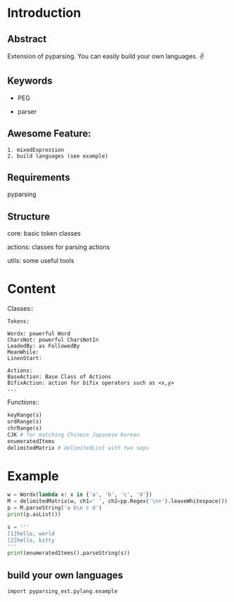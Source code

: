 Introduction
=============

Abstract
----------
Extension of pyparsing. You can easily build your own languages. :v:

Keywords
----------
* PEG

* parser


## Awesome Feature:

    1. mixedExpression
    2. build languages (see example)

Requirements
-----------
pyparsing



## Structure

core: basic token classes

actions: classes for parsing actions

utils: some useful tools

Content
=========

Classes::

    Tokens:
    
    Wordx: powerful Word
    CharsNot: powerful CharsNotIn
    LeadedBy: as FollowedBy
    MeanWhile:
    LinenStart:
    
    Actions:
    BaseAction: Base Class of Actions
    BifixAction: action for bifix operators such as <x,y>
    ...


Functions::

```python
keyRange(s)
ordRange(s)
chrRange(s)
CJK # for matching Chinese Japanese Korean
enumeratedItems
delimitedMatrix # delimitedList with two seps
```

Example
=========

```python
w = Wordx(lambda x: x in {'a', 'b', 'c', 'd'})
M = delimitedMatrix(w, ch1=' ', ch2=pp.Regex('\n+').leaveWhitespace())
p = M.parseString('a b\n c d')
print(p.asList())

s = '''
[1]hello, world
[2]hello, kitty
'''
print(enumeratedItems().parseString(s))
```



## build your own languages

```
import pyparsing_ext.pylang.example
```

